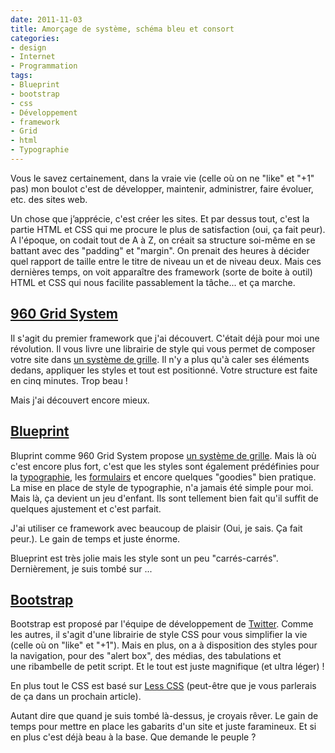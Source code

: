 ```yaml
---
date: 2011-11-03
title: Amorçage de système, schéma bleu et consort
categories:
- design
- Internet
- Programmation
tags:
- Blueprint
- bootstrap
- css
- Développement
- framework
- Grid
- html
- Typographie
---
```

Vous le savez certainement, dans la vraie vie (celle où on ne "like" et "+1" pas) mon boulot c'est de développer, maintenir, administrer, faire évoluer, etc. des sites web.

Un chose que j’apprécie, c'est créer les sites. Et par dessus tout, c'est la partie HTML et CSS qui me procure le plus de satisfaction (oui, ça fait peur).
A l'époque, on codait tout de A à Z, on créait sa structure soi-même en se battant avec des "padding" et "margin". On prenait des heures à décider quel rapport de taille entre le titre de niveau un et de niveau deux.
Mais ces dernières temps, on voit apparaître des framework (sorte de boite à outil) HTML et CSS qui nous facilite passablement la tâche... et ça marche.<!--more-->
<h2><a href="https://960.gs/">960 Grid System</a></h2>
Il s'agit du premier framework que j'ai découvert. C'était déjà pour moi une révolution. Il vous livre une librairie de style qui vous permet de composer votre site dans <a href="https://960.gs/demo_24_col.html">un système de grille</a>. Il n'y a plus qu'à caler ses éléments dedans, appliquer les styles et tout est positionné.
Votre structure est faite en cinq minutes. Trop beau !

Mais j'ai découvert encore mieux.
<h2><a href="https://blueprintcss.org/">Blueprint</a></h2>
Bluprint comme 960 Grid System propose <a href="https://blueprintcss.org/tests/parts/grid.html">un système de grille</a>. Mais là où c'est encore plus fort, c'est que les styles sont également prédéfinies pour la <a href="https://blueprintcss.org/tests/parts/elements.html">typographie</a>, les <a href="https://blueprintcss.org/tests/parts/forms.html">formulairs</a> et encore quelques "goodies" bien pratique.
La mise en place de style de typographie, n'a jamais été simple pour moi. Mais là, ça devient un jeu d'enfant. Ils sont tellement bien fait qu'il suffit de quelques ajustement et c'est parfait.

J'ai utiliser ce framework avec beaucoup de plaisir (Oui, je sais. Ça fait peur.). Le gain de temps et juste énorme.

Blueprint est très jolie mais les style sont un peu "carrés-carrés". Dernièrement, je suis tombé sur ...
<h2><a href="https://twitter.github.com/bootstrap/">Bootstrap</a></h2>
Bootstrap est proposé par l'équipe de développement de <a href="https://www.twitter.com">Twitter</a>. Comme les autres, il s'agit d'une librairie de style CSS pour vous simplifier la vie (celle où on "like" et "+1"). Mais en plus, on a à disposition des styles pour la navigation, pour des "alert box", des médias, des tabulations et une ribambelle de petit script. Et le tout est juste magnifique (et ultra léger) !

En plus tout le CSS est basé sur <a title="Site de Less CSS" href="https://lesscss.org/">Less CSS</a> (peut-être que je vous parlerais de ça dans un prochain article).

Autant dire que quand je suis tombé là-dessus, je croyais rêver.
Le gain de temps pour mettre en place les gabarits d'un site et juste faramineux. Et si en plus c'est déjà beau à la base. Que demande le peuple ?
